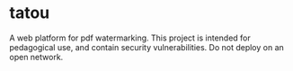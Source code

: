 # tatou
A web platform for pdf watermarking. This project is intended for pedagogical use, and contain security vulnerabilities. Do not deploy on an open network.
